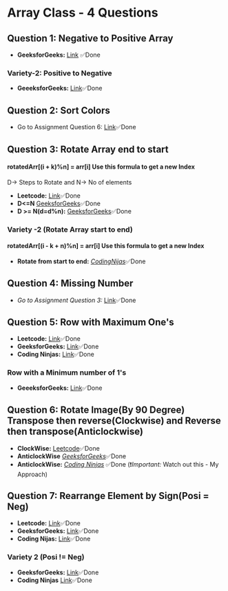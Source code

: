 # Array Class - 4 Questions


## Question 1: Negative to Positive Array
- **GeeksforGeeks:** [Link](https://practice.geeksforgeeks.org/problems/arranging-the-array1131/1) ✅Done

### Variety-2: Positive to Negative
- **GeeeksforGeeks:** [Link](https://practice.geeksforgeeks.org/problems/move-all-negative-elements-to-end1813/1)✅Done

## Question 2: Sort Colors
- Go to Assignment Question 6: [Link](https://github.com/kuldeepsaini23/DSA-C-plus-plus/tree/main/Week%203(Array)/Assignment)✅Done

## Question 3: Rotate Array end to start
#### rotatedArr[(i + k)%n] = arr[i] Use this formula to get a new Index
D-> Steps to Rotate and N-> No of elements
- **Leetcode:** [Link](https://leetcode.com/problems/rotate-array/description/)✅Done
-  **D<=N** [GeeksforGeeks](https://practice.geeksforgeeks.org/problems/rotate-array-by-n-elements-1587115621/1)✅Done
-  **D >= N(d=d%n):** [GeeksforGeeks](https://practice.geeksforgeeks.org/problems/reversal-algorithm5340/1)✅Done
### Variety -2 (Rotate Array start to end)
#### rotatedArr[(i - k + n)%n] = arr[i] Use this formula to get a new Index
-  **Rotate from start to end:** [*CodingNijas*](https://www.codingninjas.com/studio/problems/rotate-array_1230543?leftPanelTab=0)✅Done 

## Question 4: Missing Number
-  *Go to Assignment Question 3:* [Link](https://github.com/kuldeepsaini23/DSA-C-plus-plus/tree/main/Week%203(Array)/Assignment)✅Done


## Question 5: Row with Maximum One's
- **Leetcode:** [Link](https://leetcode.com/problems/row-with-maximum-ones/description/)✅Done
- **GeeksforGeeks:** [Link](https://practice.geeksforgeeks.org/problems/row-with-max-1s0023/1)✅Done
- **Coding Ninjas:** [Link](https://www.codingninjas.com/studio/problems/row-with-max-1s_893269)✅Done

### Row with a Minimum number of 1's
- **GeeeksforGeeks:** [Link](https://practice.geeksforgeeks.org/problems/row-with-minimum-number-of-1s5430/1)✅Done


## Question 6: Rotate Image(By 90 Degree) Transpose then reverse(Clockwise) and Reverse then transpose(Anticlockwise)
- **ClockWise:** [Leetcode](https://leetcode.com/problems/rotate-image/description/)✅Done
- **AnticlockWise** [*GeeksforGeeks*](https://practice.geeksforgeeks.org/problems/rotate-by-90-degree0356/1)✅Done
- **AnticlockWise:** [*Coding Ninjas*](https://www.codingninjas.com/studio/problems/rotate-matrix-by-90-degrees_981261?leftPanelTab=3) ✅Done (:exclamation:*Important:* Watch out this - My Approach)

## Question 7: Rearrange Element by Sign(Posi = Neg)
- **Leetcode:** [Link](https://leetcode.com/problems/rearrange-array-elements-by-sign/description/)✅Done
- **GeeksforGeeks:** [Link](https://practice.geeksforgeeks.org/problems/positive-and-negative-elements4613/1)✅Done
- **Coding Nijas:** [Link](https://www.codingninjas.com/studio/problems/alternatives_893342)✅Done
### Variety 2 (Posi != Neg)
- **GeeksforGeeks:** [Link](https://practice.geeksforgeeks.org/problems/array-of-alternate-ve-and-ve-nos1401/1)✅Done
- **Coding Ninjas** [Link](https://www.codingninjas.com/studio/problems/alternate-numbers_6783445)✅Done



